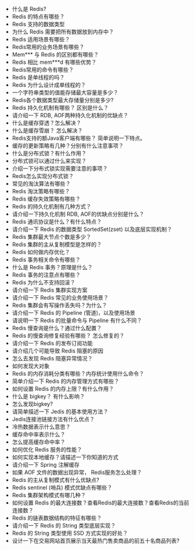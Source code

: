 - 什么是 Redis?
- Redis 的特点有哪些？
- Redis 支持的数据类型
- 为什么 Redis 需要把所有数据放到内存中？
- Redis 适用场景有哪些？
- Redis常用的业务场景有哪些？
- Mem*** 与 Redis 的区别都有哪些？
- Redis 相比 mem***d 有哪些优势？
- Redis常用的命令有哪些？
- Redis 是单线程的吗？
- Redis 为什么设计成单线程的？
- 一个字符串类型的值能存储最大容量是多少？
- Redis各个数据类型最大存储量分别是多少?
- Redis 持久化机制有哪些？ 区别是什么？
- 请介绍一下 RDB, AOF两种持久化机制的优缺点？
- 什么是缓存穿透？怎么解决？
- 什么是缓存雪崩？ 怎么解决？
- Redis支持的额Java客户端有哪些？ 简单说明一下特点。
- 缓存的更新策略有几种？分别有什么注意事项？
- 什么是分布式锁？有什么作用？
- 分布式锁可以通过什么来实现？
- 介绍一下分布式锁实现需要注意的事项？
- Redis怎么实现分布式锁？
- 常见的淘汰算法有哪些？
- Redis 淘汰策略有哪些？
- Redis 缓存失效策略有哪些？
- Redis 的持久化机制有几种方式？
- 请介绍一下持久化机制 RDB, AOF的优缺点分别是什么？
- Redis 通讯协议是什么？有什么特点？
- 请介绍一下 Redis 的数据类型 SortedSet(zset) 以及底层实现机制？
- Redis 集群最大节点个数是多少？
- Redis 集群的主从复制模型是怎样的？
- Redis 如何做内存优化？
- Redis 事务相关命令有哪些？
- 什么是 Redis 事务？原理是什么？
- Redis 事务的注意点有哪些？
- Redis 为什么不支持回滚？
- 请介绍一下 Redis 集群实现方案
- 请介绍一下 Redis 常见的业务使用场景？
- Redis 集群会有写操作丢失吗？为什么？
- 请介绍一下 Redis 的 Pipeline (管道)，以及使用场景
- 请说明一下 Redis 的批量命令与 Pipeline 有什么不同？
- Redis 慢查询是什么？通过什么配置？
- Redis 的慢查询修复经验有哪些？ 怎么修复的？
- 请介绍一下 Redis 的发布订阅功能
- 请介绍几个可能导致 Redis 阻塞的原因
- 怎么去发现 Redis 阻塞异常情况？
- 如何发现大对象
- Redis 的内存消耗分类有哪些？内存统计使用什么命令？
- 简单介绍一下 Redis 的内存管理方式有哪些？
- 如何设置 Redis 的内存上限？有什么作用？
- 什么是 bigkey？ 有什么影响？
- 怎么发现bigkey?
- 请简单描述一下 Jedis 的基本使用方法？
- Jedis连接池链接方法有什么优点？
- 冷热数据表示什么意思？
- 缓存命中率表示什么？
- 怎么提高缓存命中率？
- 如何优化 Redis 服务的性能？
- 如何实现本地缓存？请描述一下你知道的方式
- 请介绍一下 Spring 注解缓存
- 如果 AOF 文件的数据出现异常， Redis服务怎么处理？
- Redis 的主从复制模式有什么优缺点?
- Redis sentinel (哨兵) 模式优缺点有哪些？
- Redis 集群架构模式有哪几种？
- 如何设置 Redis 的最大连接数？查看Redis的最大连接数？查看Redis的当前连接数？
- Redis 的链表数据结构的特征有哪些？
- 请介绍一下 Redis 的 String 类型底层实现？
- Redis 的 String 类型使用 SSD 方式实现的好处？
- 设计一下在交易网站首页展示当天最热门售卖商品的前五十名商品列表?